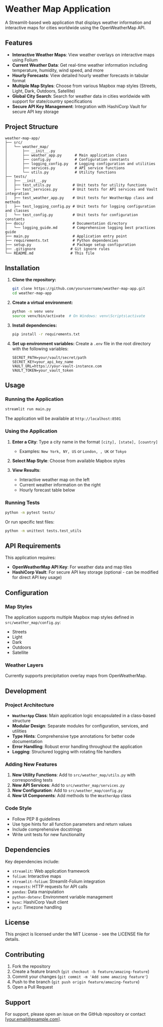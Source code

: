 # Weather Map Application

A Streamlit-based web application that displays weather information and interactive maps for cities worldwide using the OpenWeatherMap API.

## Features

- **Interactive Weather Maps**: View weather overlays on interactive maps using Folium
- **Current Weather Data**: Get real-time weather information including temperature, humidity, wind speed, and more
- **Hourly Forecasts**: View detailed hourly weather forecasts in tabular format
- **Multiple Map Styles**: Choose from various Mapbox map styles (Streets, Light, Dark, Outdoors, Satellite)
- **Global City Search**: Search for weather data in cities worldwide with support for state/country specifications
- **Secure API Key Management**: Integration with HashiCorp Vault for secure API key storage

## Project Structure

```
weather-map-app/
├── src/
│   └── weather_map/
│       ├── __init__.py
│       ├── weather_app.py      # Main application class
│       ├── config.py           # Configuration constants
│       ├── logging_config.py   # Logging configuration and utilities
│       ├── services.py         # API service functions
│       └── utils.py            # Utility functions
├── tests/
│   ├── __init__.py
│   ├── test_utils.py          # Unit tests for utility functions
│   ├── test_services.py       # Unit tests for API services and Vault integration
│   ├── test_weather_app.py    # Unit tests for WeatherApp class and methods
│   ├── test_logging_config.py # Unit tests for logging configuration and classes
│   └── test_config.py         # Unit tests for configuration constants
├── docs/                      # Documentation directory
│   └── logging_guide.md       # Comprehensive logging best practices guide
├── main.py                    # Application entry point
├── requirements.txt           # Python dependencies
├── setup.py                   # Package setup configuration
├── .gitignore                # Git ignore rules
└── README.md                 # This file
```

## Installation

1. **Clone the repository:**
   ```bash
   git clone https://github.com/yourusername/weather-map-app.git
   cd weather-map-app
   ```

2. **Create a virtual environment:**
   ```bash
   python -m venv venv
   source venv/bin/activate  # On Windows: venv\Scripts\activate
   ```

3. **Install dependencies:**
   ```bash
   pip install -r requirements.txt
   ```

4. **Set up environment variables:**
   Create a `.env` file in the root directory with the following variables:
   ```
   SECRET_PATH=your/vault/secret/path
   SECRET_KEY=your_api_key_name
   VAULT_URL=https://your-vault-instance.com
   VAULT_TOKEN=your_vault_token
   ```

## Usage

### Running the Application

```bash
streamlit run main.py
```

The application will be available at `http://localhost:8501`

### Using the Application

1. **Enter a City**: Type a city name in the format `[city], [state], [country]`
   - Examples: `New York, NY, US` or `London, , UK` or `Tokyo`

2. **Select Map Style**: Choose from available Mapbox styles

3. **View Results**: 
   - Interactive weather map on the left
   - Current weather information on the right
   - Hourly forecast table below

### Running Tests

```bash
python -m pytest tests/
```

Or run specific test files:
```bash
python -m unittest tests.test_utils
```

## API Requirements

This application requires:
- **OpenWeatherMap API Key**: For weather data and map tiles
- **HashiCorp Vault**: For secure API key storage (optional - can be modified for direct API key usage)

## Configuration

### Map Styles

The application supports multiple Mapbox map styles defined in `src/weather_map/config.py`:
- Streets
- Light
- Dark
- Outdoors
- Satellite

### Weather Layers

Currently supports precipitation overlay maps from OpenWeatherMap.

## Development

### Project Architecture

- **`WeatherApp` Class**: Main application logic encapsulated in a class-based structure
- **Modular Design**: Separate modules for configuration, services, and utilities
- **Type Hints**: Comprehensive type annotations for better code documentation
- **Error Handling**: Robust error handling throughout the application
- **Logging**: Structured logging with rotating file handlers

### Adding New Features

1. **New Utility Functions**: Add to `src/weather_map/utils.py` with corresponding tests
2. **New API Services**: Add to `src/weather_map/services.py`
3. **New Configuration**: Add to `src/weather_map/config.py`
4. **New UI Components**: Add methods to the `WeatherApp` class

### Code Style

- Follow PEP 8 guidelines
- Use type hints for all function parameters and return values
- Include comprehensive docstrings
- Write unit tests for new functionality

## Dependencies

Key dependencies include:
- `streamlit`: Web application framework
- `folium`: Interactive maps
- `streamlit-folium`: Streamlit-Folium integration
- `requests`: HTTP requests for API calls
- `pandas`: Data manipulation
- `python-dotenv`: Environment variable management
- `hvac`: HashiCorp Vault client
- `pytz`: Timezone handling

## License

This project is licensed under the MIT License - see the LICENSE file for details.

## Contributing

1. Fork the repository
2. Create a feature branch (`git checkout -b feature/amazing-feature`)
3. Commit your changes (`git commit -m 'Add some amazing feature'`)
4. Push to the branch (`git push origin feature/amazing-feature`)
5. Open a Pull Request

## Support

For support, please open an issue on the GitHub repository or contact [your.email@example.com].
